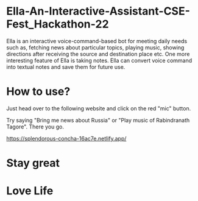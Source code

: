 # Ella-An-Interactive-Assistant-CSE-Fest_Hackathon-22
Ella is an interactive voice-command-based bot for meeting daily needs such as, fetching news about particular topics, playing music, showing directions after receiving the source and destination place etc.
One more interesting feature of Ella is taking notes. Ella can convert voice command into textual notes and save them for future use.
# How to use?

Just head over to the following website and click on the red "mic" button. 

Try saying "Bring me news about Russia" or "Play music of Rabindranath Tagore". There you go.

https://splendorous-concha-16ac7e.netlify.app/
# Stay great
# Love Life
